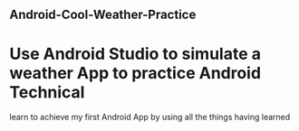 ## Android-Cool-Weather-Practice

# Use Android Studio to simulate a weather App to practice Android Technical
learn to achieve my first Android App by using all the things having learned
